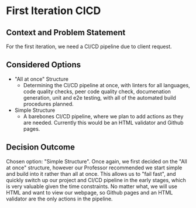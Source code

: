 # First Iteration CICD

## Context and Problem Statement

For the first iteration, we need a CI/CD pipeline due to client request.

## Considered Options

* "All at once" Structure
  - Determining the CI/CD pipeline at once, with linters for all languages, code quality checks, peer code quality check, documenation generation, unit and e2e testing, with all of the automated build procedures planned.
* Simple Structure
  - A barebones CI/CD pipeline, where we plan to add actions as they are needed. Currently this would be an HTML validator and Github pages.

## Decision Outcome

Chosen option: "Simple Structure". Once again, we first decided on the "All at once" structure, however our Professor recommended we start simple and build into it rather than all at once. This allows us to "fail fast", and quickly switch up our project and CI/CD pipeline in the early stages, which is very valuable given the time constraints. No matter what, we will use HTML and want to view our webpage, so Github pages and an HTML validator are the only actions in the pipeline.
